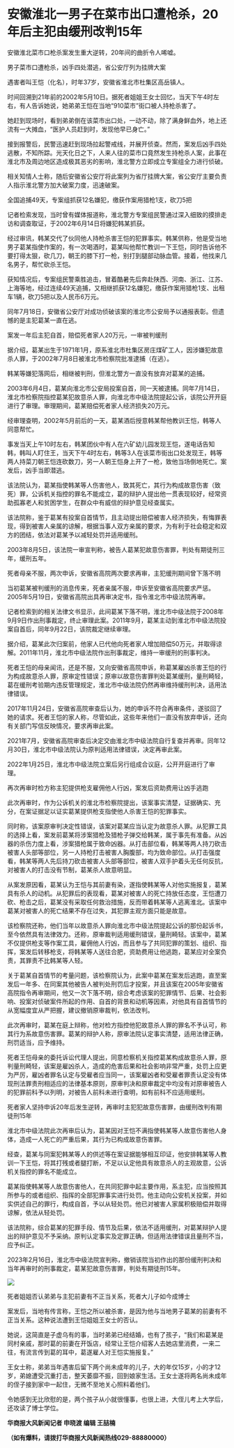 # 安徽淮北一男子在菜市出口遭枪杀，20年后主犯由缓刑改判15年

安徽淮北菜市口枪杀案发生重大逆转，20年间的曲折令人唏嘘。

男子菜市口遭枪杀，凶手四处潜逃，省公安厅列为挂牌大案

遇害者叫王恺（化名），时年37岁，安徽省淮北市杜集区高岳镇人。

时间回溯到21年前的2002年5月10日。据死者姐姐王女士回忆，当天下午4时左右，有人告诉她说，她弟弟王恺在当地“910菜市”街口被人持枪杀害了。

她赶到现场时，看到弟弟倒在该菜市出口处，一动不动，除了满身鲜血外，地上还流有一大摊血，“医护人员赶到时，发现他早已身亡。”

接到报警后，民警迅速赶到现场拉起警戒线，并展开侦查。然而，案发后凶手四处逃散，不知所踪。光天化日之下，人来人往的菜市口竟然发生持枪杀人案，此事在淮北市及周边地区造成极其恶劣的影响，淮北警方立即成立专案组全力进行侦破。

相关知情人士称，随后安徽省公安厅将此案列为省厅挂牌大案，省公安厅主要负责人指示淮北警方加大破案力度，迅速破案。

全国追捕49天，专案组抓获12名嫌犯，缴获作案用猎枪1支，砍刀5把

记者检索发现，当时曾有媒体报道称，淮北警方专案组民警通过深入细致的摸排走访和调查取证，于2002年6月14日将嫌犯韩某抓获。

经过审讯，韩某交代了伙同他人持枪杀害王恺的犯罪事实。韩某供称，他是受当地男子葛某指使作案的，有一次喝酒时，葛某叫他帮忙教训一下王恺，同时告诉他不要打得太狠，砍几刀，朝王的膝下打一枪，别打到腿部动脉血管。接着，他找来几名男子，帮忙砍杀王恺。

获知情况后，专案组民警乘胜追击，冒着酷暑先后奔赴陕西、河南、浙江、江苏、上海等地，经过连续49天追捕，又相继抓获12名嫌犯，缴获作案用猎枪1支、出租车1辆，砍刀5把以及人民币6万元。

同年7月18日，安徽省公安厅对成功侦破该案的淮北市公安局予以通报表彰。但遗憾的是主犯葛某一直在逃。

案发一年后主犯自首，赔偿死者家人20万元，一审被判缓刑

据介绍，葛某出生于1971年1月，原系淮北市杜集区房庄煤矿工人，因涉嫌犯故意杀人罪，于2002年7月8日被淮北市检察院批准逮捕（在逃）。

韩某等嫌犯落网后，相继被判刑，但淮北警方一直没有放弃对葛某的追捕。

2003年6月4日，葛某向淮北市公安局投案自首，同一天被逮捕。同年7月14日，淮北市检察院指控葛某犯故意杀人罪，向淮北市中级法院提起公诉，该院公开开庭进行了审理。审理期间，葛某赔偿死者家人经济损失20万元。

经审理查明，2002年5月前后的一天，葛某酒后授意韩某帮他教训王恺，韩等人同意帮忙。

事发当天上午10时左右，韩某团伙中有人在六矿幼儿园发现王恺，遂电话告知韩，韩叫人盯住王，当天下午4时左右，韩等3人在该菜市街出口处发现王，韩等两人持菜刀朝王恺连砍数刀，另一人朝王恺身上开了一枪，致他当场倒地死亡。案发后，凶手当即潜逃。

该法院认为，葛某指使韩某等人伤害他人，致其死亡，其行为构成故意伤害（致死）罪，公诉机关指控的罪名不能成立，葛的辩护人提出他一贯表现较好，经常资助孤寡老人和贫困学生，在群众中有威信的辩护意见经查属实。

该法院称，鉴于葛某有投案自首情节，且主动提出赔偿被害人经济损失，有悔罪表现，得到被害人亲属的谅解，根据当事人双方亲属的要求，为有利于社会稳定和双方的团结，依法对葛某予以减轻处罚并适用缓刑。

2003年8月5日，该法院一审宣判称，被告人葛某犯故意伤害罪，判处有期徒刑三年，缓刑五年。

死者母亲不服，两次申诉，安徽省高院两次要求再审，主犯缓刑期间曾下落不明

当初葛某被判缓刑的消息传来，死者亲属不服，申诉至安徽省高院要求严惩。2005年5月19日，安徽省高院出具再审决定书，指令淮北市中级法院再审。

记者检索到的相关法律文书显示，此间葛某下落不明，淮北市中级法院于2008年9月9日作出刑事裁定，终止审理此案。2011年9月，葛某主动到淮北市中级法院投案自首后，同年9月22日，该院裁定继续审理。

据介绍，葛某此次归案前，他家人已代他向死者家人增加赔偿50万元，并取得谅解。2011年11月，淮北市中级法院作出刑事裁定，维持一审缓刑的刑事判决。

死者王恺的母亲闻讯，还是不服，又向安徽省高院申诉，称葛某雇凶杀害王恺的行为构成故意杀人罪，原审定性错误；原审以故意伤害罪判处葛某缓刑，量刑畸轻，葛在缓刑考验期内违反管理规定，淮北市中级法院仍然再审维持缓刑判决，适用法律错误。

2017年11月24日，安徽省高院审查后认为，她的申诉不符合再审条件，遂驳回了她的请求。死者王恺的家人称，尽管如此，这些年来他们一直没有放弃申诉，还向有关部门写信反映情况，要求再审此案。

2021年7月，安徽省高院审查后决定交由淮北市中级法院自行复查并再审。同年12月30日，淮北市中级法院认为原判适用法律错误，决定再审此案。

2022年1月25日，淮北市中级法院立案后另行组成合议庭，公开开庭进行了审理。

再次再审时检方称主犯提供枪支雇佣他人行凶，案发后资助费用让凶手逃跑

此次再审时，作为公诉机关的淮北市检察院提出，该案事实清楚，证据确实、充分，在案证据足以证实葛某提供枪支指使他人杀害王恺的犯罪事实。

同时称，该案原审判决定性错误，该案对葛某应当认定为故意杀人罪。从犯罪工具的选择上看，案发前葛某将涉案猎枪及猎枪子弹交给韩某，属于事先有准备。从凶器的杀伤力度上看，涉案猎枪属于致命凶器。从打击部位看，韩某等两人持刀砍击被害人头部等部位，另一人持枪打击被害人胸腹部，均为致命部位。从打击强度看，韩某等两人先后持刀砍击被害人头部等部位，被害人双手护着头无任何反抗，对被害人的打击没有节制，葛某杀人故意明显。

从案发原因看，葛某认为王恺与其前妻有染，遂指使韩某等人对他实施报复，葛某具有杀人的动机。从犯罪后的表现看，葛某对被害人的死亡持放任态度，王恺遭刀砍、枪击之后，葛某没有采取任何救治措施，反而带着韩某等人逃离淮北。该案中葛某对被害人的死亡结果不存在过失，其犯罪主观方面只能是故意。

该检察院还称，他们当年以故意杀人罪向淮北市中级法院提起公诉的那份起诉书，至今依然具有法律效力。还称，原审裁判适用缓刑错误，量刑畸轻。该案中，葛某不仅提供枪支等作案工具，雇佣他人行凶，而且参与了共同犯罪的策划、组织、指挥，案发后转移枪支，将韩某等人送往合肥，资助费用让他逃跑，葛某应对全案负责，其罪责不比韩某等人轻。

关于葛某自首情节的考量问题，该检察院认为，此案中葛某在案发后逃跑，直至案发后一年多、在同案其他被告人被判处刑罚后才投案，并且该案在2005年安徽省高院指令再审期间，他又一次下落不明，综合考虑该案的犯罪情节、后果、社会影响、投案对侦破案件所起的作用、自首的背景和动机等因素，对他具有自首情节的从宽幅度宜从严把握，建议撤销原审裁判，依法改判。

此次再审时，葛某在庭上辩称，他对检方指控他犯故意杀人罪的罪名不予认可，称其行为系故意伤害罪。葛某的辩护人称，原审法院认定事实清楚，适用法律正确，刑罚适当，应予维持。

死者王恺母亲的委托诉讼代理人提出，同意检察机关指控葛某构成故意杀人罪，原判量刑畸轻，该案是雇凶杀人，造成的危害后果和社会影响非常严重，处罚上应更为严厉，雇凶者罪名认定与受雇者应当同一，该案雇凶者和受雇者罪责认定没有体现刑法罪责刑相适应的法律基本原则，原审判决和原审裁定中均没有对原审被告人的犯罪前科予以列明，对被告人前科未进行查明，如有前科不应适用缓刑。

死者家人坚持申诉20年后发生逆转，再审时主犯犯故意伤害罪，由缓刑改判有期徒刑15年

淮北市中级法院此次再审后认为，葛某因对王恺不满指使韩某等人故意伤害他人身体，造成一人死亡的严重后果，其行为已构成故意伤害罪。

经查，葛某与同案犯韩某等人的供述等在案证据能够相互印证，他安排韩某等人教训一下王恺，将其打残或者腿打断，不足以认定他具有故意杀人的主观故意，公诉机关指控的罪名不能成立。

葛某指使韩某等人故意伤害他人，在共同犯罪中起主要作用，系主犯，应当按照其所参与的或者组织、指挥的全部犯罪事实进行处罚。他主动向公安机关投案，并如实供述自己的罪行，构成自首，予以从轻处罚。他已对被害人家属积极赔偿并取得谅解，依法从轻处罚。

该法院称，综合葛某的犯罪手段、情节及后果，依法不适用缓刑，对葛某辩护人提出的辩护意见不予采纳。原判认定事实及定罪正确，但适用法律错误且量刑不当，应予纠正。

2023年2月16日，淮北市中级法院宣判称，撤销该院当初作出的那份缓刑判决和当年再审时的刑事裁定，葛某犯故意伤害罪，判处有期徒刑15年。

![](https://inews.gtimg.com/om_bt/OOIIzvLG3Wg8JSy9-dUhIdoClmF6K1GqRxg-g12l_GYDoAA/1000)

死者姐姐否认弟弟与主犯前妻有不正当关系，死者大儿子如今成博士

案发后，当地有传言称，王恺之所以被杀害，是因为他与当地男子葛某的前妻有不正当关系。这种说法遭到王恺姐姐王女士的否认。

她说，这简直是子虚乌有的事，当时弟弟已经结婚，也有了孩子，“我们和葛某是同村亲戚，那时葛的前妻在开饭店，经常让王恺介绍客人去她店里消费，一来二往，有流言传到葛的耳中，葛遂雇人对王恺实施报复。”

王女士称，弟弟当年遇害后留下两个尚未成年的儿子，大的年仅15岁，小的才12岁，弟媳遭受沉重打击，整天萎靡不振，回到娘家生活。王女士遂将两名尚未成年的侄子接到家中一起住，无微不至地关心照料着他们。

令她感到无比欣慰的是，两个孩子从小就很懂事，也很上进，大侄儿考上大学后，还攻读了博士学位。

**华商报大风新闻记者 申晓渡 编辑 王喆楠**

**（如有爆料，请拨打华商报大风新闻热线029-88880000）**


